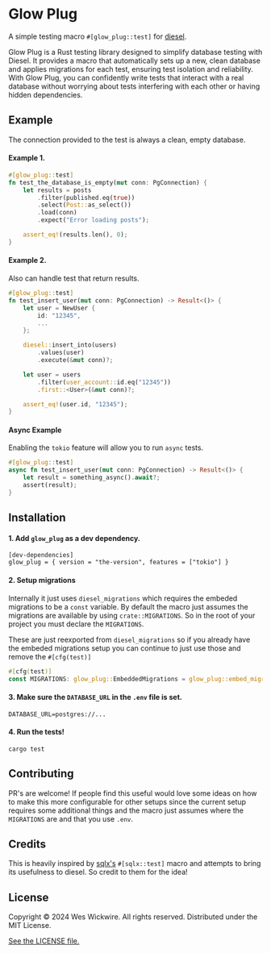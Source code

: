 # Glow Plug
A simple testing macro `#[glow_plug::test]` for [diesel](https://github.com/diesel-rs/diesel).

Glow Plug is a Rust testing library designed to simplify database testing with Diesel. It provides a macro that automatically sets up a new, clean database and applies migrations for each test, ensuring test isolation and reliability. With Glow Plug, you can confidently write tests that interact with a real database without worrying about tests interfering with each other or having hidden dependencies.

## Example
The connection provided to the test is always a clean, empty database.

#### Example 1.
```rust
#[glow_plug::test]
fn test_the_database_is_empty(mut conn: PgConnection) {
    let results = posts
        .filter(published.eq(true))
        .select(Post::as_select())
        .load(conn)
        .expect("Error loading posts");

    assert_eq!(results.len(), 0);
}
```

#### Example 2.
Also can handle test that return results.
```rust
#[glow_plug::test]
fn test_insert_user(mut conn: PgConnection) -> Result<()> {
    let user = NewUser {
        id: "12345",
        ...
    };

    diesel::insert_into(users)
        .values(user)
        .execute(&mut conn)?;

    let user = users
        .filter(user_account::id.eq("12345"))
        .first::<User>(&mut conn)?;

    assert_eq!(user.id, "12345");
}
```

#### Async Example
Enabling the `tokio` feature will allow you to run `async` tests.
```rust
#[glow_plug::test]
async fn test_insert_user(mut conn: PgConnection) -> Result<()> {
    let result = something_async().await?;
    assert(result);
}
```

## Installation
#### 1. Add `glow_plug` as a dev dependency.
```
[dev-dependencies]
glow_plug = { version = "the-version", features = ["tokio"] }
```
#### 2. Setup migrations 

Internally it just uses `diesel_migrations` which requires the embeded migrations to be a `const` variable. By default the macro just assumes the migrations are available by using `crate::MIGRATIONS`. So in the root of your project you must declare the `MIGRATIONS`.

These are just reexported from `diesel_migrations` so if you already have the embeded migrations setup you can continue to just use those and remove the `#[cfg(test)]`
```rust
#[cfg(test)]
const MIGRATIONS: glow_plug::EmbeddedMigrations = glow_plug::embed_migrations!();
```
#### 3. Make sure the `DATABASE_URL` in the `.env` file is set.
```
DATABASE_URL=postgres://...
```
#### 4. Run the tests!
```
cargo test
```

## Contributing
PR's are welcome! If people find this useful would love some ideas on how to make this more configurable for other setups since the current setup requires some additional things and the macro just assumes where the `MIGRATIONS` are and that you use `.env`.

## Credits
This is heavily inspired by [sqlx's](https://github.com/launchbadge/sqlx) `#[sqlx::test]` macro and attempts to bring its usefulness to diesel. So credit to them for the idea!

## License
Copyright © 2024 Wes Wickwire. All rights reserved. Distributed under the MIT License.

[See the LICENSE file.](./LICENSE)
